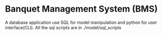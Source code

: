 # Banquet Management System (BMS)

A database application use SQL for model manipulation and python for user interface(CLI).
All the sql scripts are in ./model/sql_scripts
